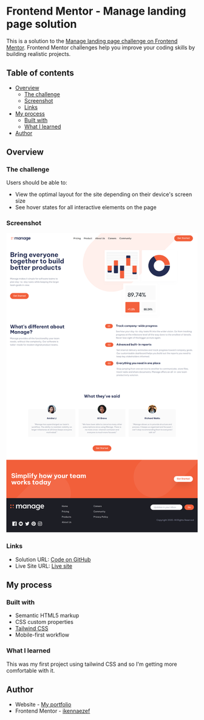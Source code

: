 # Frontend Mentor - Manage landing page solution

This is a solution to the [Manage landing page challenge on Frontend Mentor](https://www.frontendmentor.io/challenges/manage-landing-page-SLXqC6P5). Frontend Mentor challenges help you improve your coding skills by building realistic projects. 

## Table of contents

- [Overview](#overview)
  - [The challenge](#the-challenge)
  - [Screenshot](#screenshot)
  - [Links](#links)
- [My process](#my-process)
  - [Built with](#built-with)
  - [What I learned](#what-i-learned)
- [Author](#author)


## Overview

### The challenge

Users should be able to:

- View the optimal layout for the site depending on their device's screen size
- See hover states for all interactive elements on the page

### Screenshot

![](./screenshot.png)

### Links

- Solution URL: [Code on GitHub](https://github.com/ikennaezef/manage-landing/)
- Live Site URL: [Live site](https://ikennaezef.github.io/manage-landing/)

## My process

### Built with

- Semantic HTML5 markup
- CSS custom properties
- [Tailwind CSS](https://tailwindcss.com)
- Mobile-first workflow

### What I learned

This was my first project using tailwind CSS and so I'm getting more comfortable with it.

## Author

- Website - [My portfolio](https://ikennaezef.github.io/portfolio/)
- Frontend Mentor - [ikennaezef](https://www.frontendmentor.io/profile/ikennaezef)
